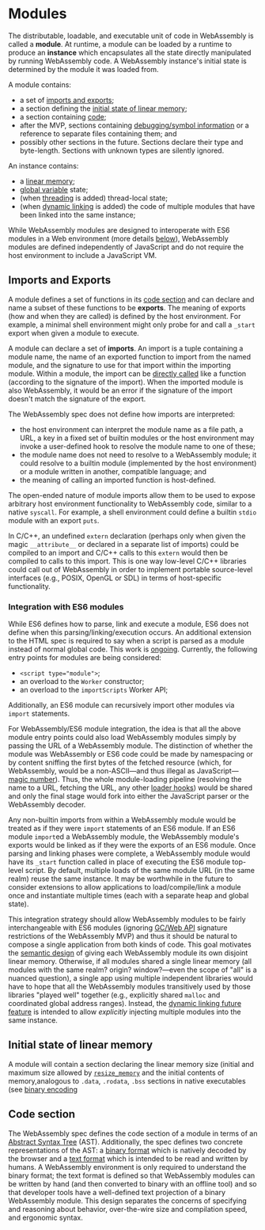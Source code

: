 # Modules

The distributable, loadable, and executable unit of code in WebAssembly
is called a **module**. At runtime, a module can be loaded by a runtime
to produce an **instance** which encapsulates all the state directly
manipulated by running WebAssembly code. A WebAssembly instance's initial state
is determined by the module it was loaded from.

A module contains:
* a set of [imports and exports](Modules.md#imports-and-exports);
* a section defining the [initial state of linear memory](Modules.md#initial-state-of-linear-memory);
* a section containing [code](Modules.md#code-section);
* after the MVP, sections containing [debugging/symbol information](Tooling.md) or
  a reference to separate files containing them; and
* possibly other sections in the future.
Sections declare their type and byte-length. Sections with unknown types are
silently ignored.

An instance contains:
* a [linear memory](AstSemantics.md#linear-memory);
* [global variable](AstSemantics.md#global-variables) state;
* (when [threading](PostMVP.md#threads) is added) thread-local state;
* (when [dynamic linking](DynamicLinking.md) is added) the code of multiple modules
  that have been linked into the same instance;

While WebAssembly modules are designed to interoperate with ES6 modules
in a Web environment (more details [below](Modules.md#integration-with-es6-modules)),
WebAssembly modules are defined independently of JavaScript and do not require
the host environment to include a JavaScript VM.

## Imports and Exports

A module defines a set of functions in its
[code section](Modules.md#code-section) and can declare and name a subset of
these functions to be **exports**. The meaning of exports (how and when they are
called) is defined by the host environment. For example, a minimal shell
environment might only probe for and call a `_start` export when given a module
to execute.

A module can declare a set of **imports**. An import is a tuple containing a
module name, the name of an exported function to import from the named module,
and the signature to use for that import within the importing module. Within a
module, the import can be [directly called](AstSemantics.md#calls) like a
function (according to the signature of the import). When the imported
module is also WebAssembly, it would be an error if the signature of the import
doesn't match the signature of the export.

The WebAssembly spec does not define how imports are interpreted:
* the host environment can interpret the module name as a file path, a URL,
  a key in a fixed set of builtin modules or the host environment may invoke a
  user-defined hook to resolve the module name to one of these;
* the module name does not need to resolve to a WebAssembly module; it
  could resolve to a builtin module (implemented by the host environment) or a
  module written in another, compatible language; and
* the meaning of calling an imported function is host-defined.

The open-ended nature of module imports allow them to be used to expose
arbitrary host environment functionality to WebAssembly code, similar to a
native `syscall`. For example, a shell environment could define a builtin
`stdio` module with an export `puts`.

In C/C++, an undefined `extern` declaration (perhaps only when given the
magic `__attribute__` or declared in a separate list of imports) could be
compiled to an import and C/C++ calls to this `extern` would then be compiled
to calls to this import. This is one way low-level C/C++ libraries could call
out of WebAssembly in order to implement portable source-level interfaces
(e.g., POSIX, OpenGL or SDL) in terms of host-specific functionality.

### Integration with ES6 modules

While ES6 defines how to parse, link and execute a module, ES6 does not
define when this parsing/linking/execution occurs. An additional extension
to the HTML spec is required to say when a script is parsed as a module instead
of normal global code. This work is [ongoing](https://github.com/whatwg/loader/blob/master/roadmap.md).
Currently, the following entry points for modules are being considered:
* `<script type="module">`;
* an overload to the `Worker` constructor;
* an overload to the `importScripts` Worker API;

Additionally, an ES6 module can recursively import other modules via `import`
statements.

For WebAssembly/ES6 module integration, the idea is that all the above module
entry points could also load WebAssembly modules simply by passing the URL of a
WebAssembly module. The distinction of whether the module was WebAssembly or ES6
code could be made by namespacing or by content sniffing the first bytes of the
fetched resource (which, for WebAssembly, would be a non-ASCII&mdash;and thus
illegal as JavaScript&mdash;[magic number](https://en.wikipedia.org/wiki/Magic_number_%28programming%29)).
Thus, the whole module-loading pipeline (resolving the name to a URL, fetching
the URL, any other [loader hooks](http://whatwg.github.io/loader/)) would be
shared and only the final stage would fork into either the JavaScript parser or
the WebAssembly decoder.

Any non-builtin imports from within a WebAssembly module would be treated as
if they were `import` statements of an ES6 module. If an ES6 module `import`ed
a WebAssembly module, the WebAssembly module's exports would be linked as if
they were the exports of an ES6 module. Once parsing and linking phases
were complete, a WebAssembly module would have its `_start` function called in
place of executing the ES6 module top-level script. By default, multiple 
loads of the same module URL (in the same realm) reuse the same instance. It may
be worthwhile in the future to consider extensions to allow applications to
load/compile/link a module once and instantiate multiple times (each with a
separate heap and global state).

This integration strategy should allow WebAssembly modules to be fairly
interchangeable with ES6 modules (ignoring 
[GC/Web API](FutureFeatures.md#gc/dom-integration) signature restrictions of the
WebAssembly MVP) and thus it should be natural to compose a single application
from both kinds of code. This goal motivates the 
[semantic design](AstSemantics.md#linear-memory) of giving each WebAssembly
module its own disjoint linear memory. Otherwise, if all modules shared a single
linear memory (all modules with the same realm? origin? window?&mdash;even the
scope of "all" is a nuanced question), a single app using multiple
independent libraries would have to hope that all the WebAssembly modules
transitively used by those libraries "played well" together (e.g., explicitly
shared `malloc` and coordinated global address ranges). Instead, the
[dynamic linking future feature](DynamicLinking.md) is intended
to allow *explicitly* injecting multiple modules into the same instance.

## Initial state of linear memory

A module will contain a section declaring the linear memory size (initial and
maximum size allowed by [`resize_memory`](AstSemantics.md#resizing) and the
initial contents of memory,analogous to `.data`, `.rodata`, `.bss` sections in
native executables (see [binary encoding](BinaryEncoding.md#global-structure)

## Code section

The WebAssembly spec defines the code section of a module in terms of an
[Abstract Syntax Tree](AstSemantics.md) (AST). Additionally, the spec defines
two concrete representations of the AST: a [binary format](BinaryEncoding.md)
which is natively decoded by the browser and a [text format](TextFormat.md)
which is intended to be read and written by humans. A WebAssembly environment
is only required to understand the binary format; the text format is defined so
that WebAssembly modules can be written by hand (and then converted to binary
with an offline tool) and so that developer tools have a well-defined text
projection of a binary WebAssembly module. This design separates the concerns
of specifying and reasoning about behavior, over-the-wire size and compilation
speed, and ergonomic syntax.

